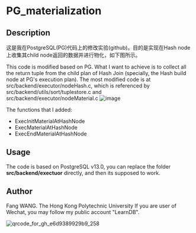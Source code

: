 # PG_materialization

## Description
这是我在PostgreSQL(PG)代码上的修改实验(github)。目的是实现在Hash node上收集其child node返回的数据并进行物化，如下图所示。

This code is modified based on PG. What I want to achieve is to collect all the return tuple from the child plan of Hash Join (specially, the Hash build node at PG's execution plan). The most modified code is at src/backend/executor/nodeHash.c, which is referenced by src/backend/utils/sort/tuplestore.c and src/backend/executor/nodeMaterial.c 
![image](https://user-images.githubusercontent.com/52020936/147085247-3b9ac023-3d4e-4b86-a58b-8a7ed0222ba5.png)

The functions that I added:
* ExecInitMaterialAtHashNode
* ExecMaterialAtHashNode
* ExecEndMaterialAtHashNode

## Usage
The code is based on PostgreSQL v13.0, you can replace the folder **src/backend/exectuor** directly, and then its supposed to work.

## Author
Fang WANG. The Hong Kong Polytechnic University 
If you are user of Wechat, you may follow my public account "LearnDB".

![qrcode_for_gh_e6d9389929b9_258](https://user-images.githubusercontent.com/52020936/147086636-6c6a5d22-b2b2-4d60-baf0-06303cbbde40.jpg)
